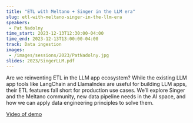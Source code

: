 ```yaml
---
title: "ETL with Meltano + Singer in the LLM era"
slug: etl-with-meltano-singer-in-the-llm-era
speakers:
 - Pat Nadolny
time_start: 2023-12-13T12:30:00-04:00
time_end: 2023-12-13T13:00:00-04:00
track: Data ingestion
images:
 - /images/sessions/2023/PatNadolny.jpg
slides: 2023/SingerLLM.pdf 
---
```


Are we reinventing ETL in the LLM app ecosystem? While the existing LLM app tools like LangChain and LlamaIndex are useful for building LLM apps, their ETL features fall short for production use cases. We’ll explore Singer and the Meltano community, new data pipeline needs in the AI space, and how we can apply data engineering principles to solve them.

[Video of demo](https://www.youtube.com/watch?v=-Cf3q5AYSRA)
